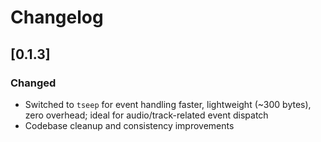 # Changelog

## [0.1.3]

### Changed
- Switched to `tseep` for event handling faster, lightweight (~300 bytes), zero overhead; ideal for audio/track-related event dispatch
- Codebase cleanup and consistency improvements
